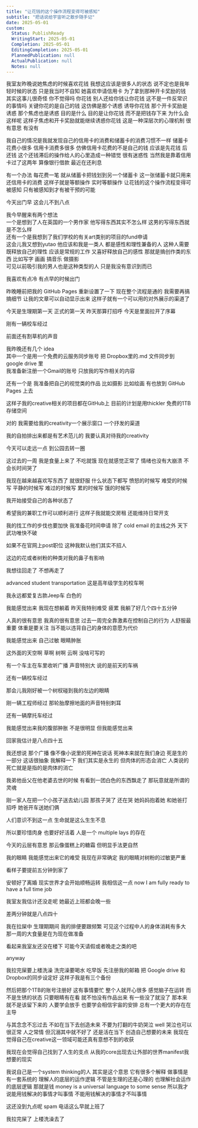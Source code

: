 ```yaml
---      
title: "让花钱的这个操作流程变得可被感知"      
subtitle: "把话说给宇宙听之散步随手记"      
date: 2025-05-01      
custom:      
  Status: PublishReady      
  WritingStart: 2025-05-01      
  Completion: 2025-05-01      
  EditingCompletion: 2025-05-01      
  PlannedPublication: null      
  ActualPublication: null      
  Notes: null      
---        
```

        
我室友昨晚说她焦虑的时候喜欢花钱 我想这应该是很多人的状态 说不定也是我年轻时候的状态 只是我当时不自知 她喜欢申请信用卡 为了拿到那种开卡奖励的钱 其实这事儿很奇怪 你不觉得吗 你花钱 别人还给你钱让你花钱 这不是一件反常识的事情吗 关键你花的是自己的钱 这仿佛是那个诱惑 诱导你花钱 那个开卡奖励是诱惑 那个焦虑也是诱惑 目的是什么 目的是让你花钱 而不是把钱存下来 为什么会这样呢 这样子焦虑和开卡奖励就能继续诱惑你花钱 这是一种深层次的心理机制 很有意思 有没有        
        
我自己的情况是我就发现自己的信用卡的消费和储蓄卡的消费习惯不一样 储蓄卡花费小很多 信用卡消费多很多 仿佛信用卡花费的不是自己的钱 应该是先花钱 后还钱 这个还钱滞后的操作给人的心里造成一种错觉 很有迷惑性 当然我是靠着信用卡过了这两年 算像银行借款 最近在还利息        
        
有一个办法 每花费一笔 就从储蓄卡把钱划到另一个储蓄卡 这一张储蓄卡就只用来还信用卡的消费 这样子就是等额操作 实时等额操作 让花钱的这个操作流程变得可被感知 只有被感知到才有被干预的可能        
        
今天出门早 这会儿不到八点        
        
我今早醒来有两个想法        
一个是想到了人在英国的一个男作家 他写得东西其实不怎么样 这男的写得东西就是不怎么样        
还有一个是我想到了我们学校的有关art类别的项目的fund申请        
这会儿我又想到yutao 他应该和我是一类人 都是感性和理性兼备的人 这种人需要既释放自己的理性 应该是常规的工作 又喜好释放自己的感性 那就是搞创作类的东西 比如写字 画画 搞音乐 做摄影        
可见以前吸引我的男人也是这种类型的人 只是我没有意识到而已        
        
我喜欢有点冷 有点早的时候出门        
        
昨晚睡前把我的 GitHub Pages 重新设置了一下 现在整个流程是通的 我需要再搞搞细节 让我的文章可以自动显示出来 这样子就有一个可以用的对外展示的渠道了        
        
今天是生理期第一天 正式的第一天 昨天那算打招呼 今天是里面拉开了序幕        
        
刚有一辆校车经过        
        
前面还有割草机的声音        
        
我昨晚还有几个 idea        
其中一个是用一个免费的云服务同步账号 把 Dropbox里的.md 文件同步到 google drive 里        
我准备新注册一个Gmail的账号 只放我的写作相关的内容        
        
还有一个是 我准备把自己的视觉类的作品 比如摄影 比如绘画 有也放到 GitHub Pages 上去        
        
这样子我的creative相关的项目都在GitHub上 目前的计划是用thickler 免费的1TB存储空间        
        
对的 我需要给我的creativity一个展示窗口 一个抒发的渠道        
        
我的自拍排出来都是有艺术范儿的 我要认真对待我的creativity        
        
今天可以走远一点 到公园去转一圈        
        
这过去的一周 我是食量上来了 不吃就饿 现在就感觉正常了 情绪也没有大崩溃 不会长时间哭了        
        
我现在越来越喜欢写东西了 就很舒服 什么状态下都写 愤怒的时候写 难受的时候写 平静的时候写 难过的时候写 累的时候写 饿的时候写        
        
我开始接受自己的各种状态了        
        
希望我的兼职工作可以顺利进行 这样子我就能交房租 还能维持日常开支        
        
我的找工作的步伐也要加快 我准备花时间申请 除了 cold email 的主线之外 天下武功唯快不破        
        
如果不在官网上post职位 这种我默认他们其实不招人        
        
这边的花或者树粉的种类对我的鼻子有影响        
        
我想往回走了 不想再走了        
        
advanced student transportation 这是高年级学生的校车啊        
        
我永远都爱复古款Jeep车 白色的        
        
我能感觉出来 我现在想躺着 昨天我特别难受 疲累 我躺了好几个四十五分钟        
        
人真的很有意思 我真的很有意思 过去一周完全靠激素在控制自己的行为 人舒服最重要 体重是要关注 当不能以违背自己的身体的意愿为代价        
        
我能感觉出来 自己过敏 眼睛肿胀        
        
这外面的天空啊 草啊 树啊 云啊 没啥可写的        
        
有一个车主在车里收听广播 声音特别大 说的是前天的车祸        
        
还有一辆校车经过        
        
那会儿我刚好被一个树杈碰到我的左边的眼睛        
        
刚一辆工程师经过 那轮胎摩擦地面的声音特别刺耳        
        
还有一辆摩托车经过        
        
我能感觉出来我的腹部肿胀 不是很明显 但我能感觉出来        
        
回家我估计是八点四十五        
        
我还想说 那个广播 像不像小说里的死神在说话 死神本来就在我们身边 死是生的一部分 这话很抽象 我解释一下 我们其实是永生的 但肉体的形态会消亡 人类说的死亡就是是指的是肉体的消亡        
        
我弟他岳父在他老婆去世的时候 有看到一团白色的东西飘走了 那玩意就是所谓的灵魂        
        
刚一家人在把一个小孩子送去幼儿园 那孩子哭了 还在哭 她妈妈抱着她 和她爸打招呼 她爸开车送她们俩        
        
人们意识不到这一点 生命就是这么生生不息        
        
所以要珍惜肉身 也要好好活着 人是一个 multiple lays 的存在        
        
今天的云层有意思 那云像蛋糕上的糖霜 但明显手法更自然        
        
我的眼睛 我能感觉出来它的难受 我现在非常确定 我的眼睛对树粉的过敏更严重        
        
看样子要提前五分钟到家了        
        
安顿好了离婚 现实世界才会开始顺畅运转 我相信这一点 now I am fully ready to have a full time job        
        
我室友我估计还没走呢 她最近上班都会晚一些        
        
差两分钟就是八点四十        
        
我在拉屎中 生理期期间 我的排便要跟频繁 可见这个过程中人的身体消耗有多大 那一周的大食量是在为现在做准备        
        
看起来我室友还没在楼下 可能今天请假或者晚走之类的吧        
        
anyway        
        
我拉完屎要上楼洗澡 洗完澡要喝水 吃早饭 先注册我的邮箱 把 Google drive 和 Dropbox的同步设定好 这样子我是有三个备份        
        
然后把那个1TB的账号注册好 这有事情要忙 整个人就开心很多 感觉脑子在运转 而不是生锈的状态 只要眼睛有在看 就不怕没有作品出来 有一些没了就没了 那本来就不是该留下来的 人要学会放手 也要学会相信宇宙的安排 总有一个更大的存在在主导        
        
与其念念不忘过去 不如在当下去创造未来 不要为打翻的牛奶哭泣 well 哭泣也可以 很正常 人之常情 但沉溺其中就不好了 还是活在当下 创造自己想要的未来 我现在觉得自己在creative这一领域可能还真有意想不到的收获        
        
我现在会觉得自己找到了人生的支点 从我的core出现去让外部的世界manifest我想要的现实        
        
我说自己是一个system thinking的人 其实是这个意思 它有很多个解释 做事情是有一套系统的 理解人的底层的运作逻辑 不管是生理的还是心理的 也理解社会运作的底层逻辑 那就是钱 money is a universal language to some sense 所以我才说能用钱解决的事情才叫事情 不能用钱解决的事情才不叫事情        
        
这还没到九点呢 spam 电话这么早就上班了        
        
我拉完屎了 上楼洗澡去了        
       
      